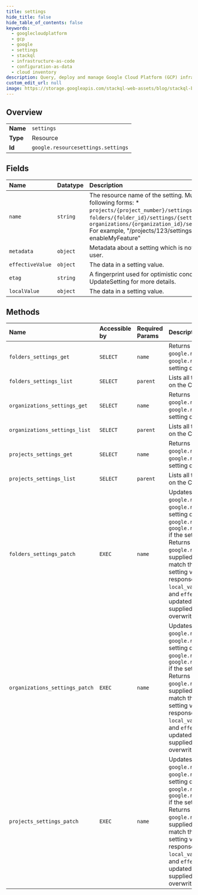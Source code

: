 ```yaml
---
title: settings
hide_title: false
hide_table_of_contents: false
keywords:
  - googlecloudplatform
  - gcp
  - google
  - settings
  - stackql
  - infrastructure-as-code
  - configuration-as-data
  - cloud inventory
description: Query, deploy and manage Google Cloud Platform (GCP) infrastructure and resources using SQL
custom_edit_url: null
image: https://storage.googleapis.com/stackql-web-assets/blog/stackql-blog-post-featured-image.png
---
```

  
    

## Overview
<table><tbody>
<tr><td><b>Name</b></td><td><code>settings</code></td></tr>
<tr><td><b>Type</b></td><td>Resource</td></tr>
<tr><td><b>Id</b></td><td><code>google.resourcesettings.settings</code></td></tr>
</tbody></table>

## Fields
| Name | Datatype | Description |
|:-----|:---------|:------------|
| `name` | `string` | The resource name of the setting. Must be in one of the following forms: * `projects/{project_number}/settings/{setting_name}` * `folders/{folder_id}/settings/{setting_name}` * `organizations/{organization_id}/settings/{setting_name}` For example, "/projects/123/settings/gcp-enableMyFeature" |
| `metadata` | `object` | Metadata about a setting which is not editable by the end user. |
| `effectiveValue` | `object` | The data in a setting value. |
| `etag` | `string` | A fingerprint used for optimistic concurrency. See UpdateSetting for more details. |
| `localValue` | `object` | The data in a setting value. |
## Methods
| Name | Accessible by | Required Params | Description |
|:-----|:--------------|:----------------|:------------|
| `folders_settings_get` | `SELECT` | `name` | Returns a specified setting. Returns a `google.rpc.Status` with `google.rpc.Code.NOT_FOUND` if the setting does not exist. |
| `folders_settings_list` | `SELECT` | `parent` | Lists all the settings that are available on the Cloud resource `parent`. |
| `organizations_settings_get` | `SELECT` | `name` | Returns a specified setting. Returns a `google.rpc.Status` with `google.rpc.Code.NOT_FOUND` if the setting does not exist. |
| `organizations_settings_list` | `SELECT` | `parent` | Lists all the settings that are available on the Cloud resource `parent`. |
| `projects_settings_get` | `SELECT` | `name` | Returns a specified setting. Returns a `google.rpc.Status` with `google.rpc.Code.NOT_FOUND` if the setting does not exist. |
| `projects_settings_list` | `SELECT` | `parent` | Lists all the settings that are available on the Cloud resource `parent`. |
| `folders_settings_patch` | `EXEC` | `name` | Updates a specified setting. Returns a `google.rpc.Status` with `google.rpc.Code.NOT_FOUND` if the setting does not exist. Returns a `google.rpc.Status` with `google.rpc.Code.FAILED_PRECONDITION` if the setting is flagged as read only. Returns a `google.rpc.Status` with `google.rpc.Code.ABORTED` if the etag supplied in the request does not match the persisted etag of the setting value. On success, the response will contain only `name`, `local_value` and `etag`. The `metadata` and `effective_value` cannot be updated through this API. Note: the supplied setting will perform a full overwrite of the `local_value` field. |
| `organizations_settings_patch` | `EXEC` | `name` | Updates a specified setting. Returns a `google.rpc.Status` with `google.rpc.Code.NOT_FOUND` if the setting does not exist. Returns a `google.rpc.Status` with `google.rpc.Code.FAILED_PRECONDITION` if the setting is flagged as read only. Returns a `google.rpc.Status` with `google.rpc.Code.ABORTED` if the etag supplied in the request does not match the persisted etag of the setting value. On success, the response will contain only `name`, `local_value` and `etag`. The `metadata` and `effective_value` cannot be updated through this API. Note: the supplied setting will perform a full overwrite of the `local_value` field. |
| `projects_settings_patch` | `EXEC` | `name` | Updates a specified setting. Returns a `google.rpc.Status` with `google.rpc.Code.NOT_FOUND` if the setting does not exist. Returns a `google.rpc.Status` with `google.rpc.Code.FAILED_PRECONDITION` if the setting is flagged as read only. Returns a `google.rpc.Status` with `google.rpc.Code.ABORTED` if the etag supplied in the request does not match the persisted etag of the setting value. On success, the response will contain only `name`, `local_value` and `etag`. The `metadata` and `effective_value` cannot be updated through this API. Note: the supplied setting will perform a full overwrite of the `local_value` field. |
